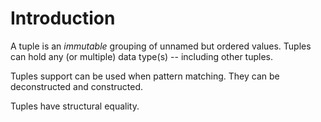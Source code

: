 # Introduction

A tuple is an _immutable_ grouping of unnamed but ordered values.
Tuples can hold any (or multiple) data type(s) -- including other tuples.

Tuples support can be used when pattern matching. They can be deconstructed and constructed.

Tuples have structural equality.
